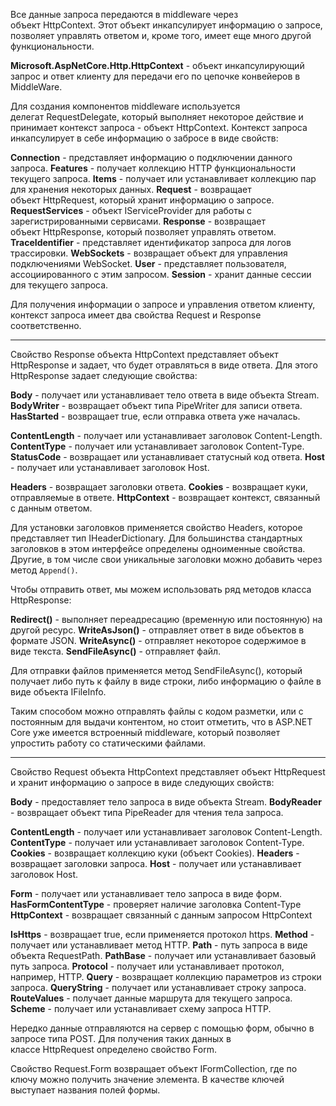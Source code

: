 Все данные запроса передаются в middleware через объект HttpContext. Этот объект инкапсулирует информацию о запросе, позволяет управлять ответом и, кроме того, имеет еще много другой функциональности. 

**Microsoft.AspNetCore.Http.HttpContext** - объект инкапсулирующий запрос и ответ клиенту для передачи его по цепочке конвейеров в MiddleWare.

Для создания компонентов middleware используется делегат RequestDelegate, который выполняет некоторое действие и принимает контекст запроса - объект HttpContext. Контекст запроса инкапсулирует в себе информацию о забросе в виде свойств:

**Connection** - представляет информацию о подключении данного запроса.
**Features** - получает коллекцию HTTP функциональности текущего запроса.
**Items** - получает или устанавливает коллекцию пар для хранения некоторых данных.
**Request** - возвращает объект HttpRequest, который хранит информацию о запросе.
**RequestServices** - объект IServiceProvider для работы с зарегистрированными сервисами.
**Response** - возвращает объект HttpResponse, который позволяет управлять ответом.
**TraceIdentifier** - представляет идентификатор запроса для логов трассировки.
**WebSockets** - возвращает объект для управления подключениями WebSocket.
**User** - представляет пользователя, ассоциированного с этим запросом.
**Session** - хранит данные сессии для текущего запроса.

Для получения информации о запросе и управления ответом клиенту, контекст запроса имеет два свойства Request и Response соответственно.

---

Свойство Response объекта HttpContext представляет объект HttpResponse и задает, что будет отравляться в виде ответа. Для этого HttpResponse задает следующие свойства:

**Body** - получает или устанавливает тело ответа в виде объекта Stream.
**BodyWriter** - возвращает объект типа PipeWriter для записи ответа.
**HasStarted** - возвращает true, если отправка ответа уже началась.

**ContentLength** - получает или устанавливает заголовок Content-Length.
**ContentType** - получает или устанавливает заголовок Content-Type.
**StatusCode** - возвращает или устанавливает статусный код ответа.
**Host** - получает или устанавливает заголовок Host.

**Headers** - возвращает заголовки ответа.
**Cookies** - возвращает куки, отправляемые в ответе.
**HttpContext** - возвращает контекст, связанный с данным ответом.

Для установки заголовков применяется свойство Headers, которое представляет тип IHeaderDictionary. Для большинства стандартных заголовков в этом интерфейсе определены одноименные свойства. Другие, в том числе свои уникальные заголовки можно добавить через метод `Append()`.

Чтобы отправить ответ, мы можем использовать ряд методов класса HttpResponse:

**Redirect()** - выполняет переадресацию (временную или постоянную) на другой ресурс.
**WriteAsJson()** - отправляет ответ в виде объектов в формате JSON.
**WriteAsync()** - отправляет некоторое содержимое в виде текста. 
**SendFileAsync()** - отправляет файл.

Для отправки файлов применяется метод SendFileAsync(), который получает либо путь к файлу в виде строки, либо информацию о файле в виде объекта IFileInfo.

Таким способом можно отправлять файлы с кодом разметки, или с постоянным для выдачи контентом, но стоит отметить, что в ASP.NET Core уже имеется встроенный middleware, который позволяет упростить работу со статическими файлами.

---

Свойство Request объекта HttpContext представляет объект HttpRequest и хранит информацию о запросе в виде следующих свойств:

**Body** - предоставляет тело запроса в виде объекта Stream.
**BodyReader** - возвращает объект типа PipeReader для чтения тела запроса.

**ContentLength** - получает или устанавливает заголовок Content-Length.
**ContentType** - получает или устанавливает заголовок Content-Type.
**Cookies** - возвращает коллекцию куки (объект Cookies).
**Headers** - возвращает заголовки запроса.
**Host** - получает или устанавливает заголовок Host.

**Form** - получает или устанавливает тело запроса в виде форм.
**HasFormContentType** - проверяет наличие заголовка Content-Type
**HttpContext** - возвращает связанный с данным запросом HttpContext

**IsHttps** - возвращает true, если применяется протокол https.
**Method** - получает или устанавливает метод HTTP.
**Path** - путь запроса в виде объекта RequestPath.
**PathBase** - получает или устанавливает базовый путь запроса.
**Protocol** - получает или устанавливает протокол, например, HTTP.
**Query** - возвращает коллекцию параметров из строки запроса.
**QueryString** - получает или устанавливает строку запроса.
**RouteValues** - получает данные маршрута для текущего запроса.
**Scheme** - получает или устанавливает схему запроса HTTP.

Нередко данные отправляются на сервер с помощью форм, обычно в запросе типа POST. Для получения таких данных в классе HttpRequest определено свойство Form.

Свойство Request.Form возвращает объект IFormCollection, где по ключу можно получить значение элемента. В качестве ключей выступает названия полей формы.

